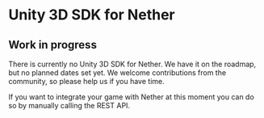 # Unity 3D SDK for Nether

## Work in progress

There is currently no Unity 3D SDK for Nether. We have it on the roadmap, but no planned dates set yet.  We welcome contributions from the community, so please help us if you have time.

If you want to integrate your game with Nether at this moment you can do so by manually calling the REST API.